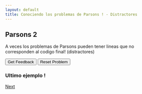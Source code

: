 ```yaml
---
layout: default
title: Conociendo los problemas de Parsons ! - Distractores
---
```

## Parsons 2
A veces los problemas de Parsons pueden tener lineas que no corresponden al codigo final! (distractores)

<div id="sortableTrash" class="sortable-code"></div> 
<div id="sortable" class="sortable-code"></div> 
<div style="clear:both;"></div> 
<p> 
    <input id="feedbackLink" value="Get Feedback" type="button" /> 
    <input id="newInstanceLink" value="Reset Problem" type="button" /> 
</p> 
<script type="text/javascript"> 
(function(){
  var initial = "Nombre = input(&quot;¿Cual es tu nombre? &quot;)\n" +
    "Apellido = input(&quot;¿Cual es tu apellido? &quot;)\n" +
    "print(&quot;Hola mi nombre es &quot; + str(Nombre) + &quot; &quot; + str(Apellido))\n" +
    "print(&quot;Hola mi nombre es &quot; + (Nombre) + &quot; &quot; + (Apellido)) #distractor\n" +
    "Nombre = (&quot;¿Cual es tu nombre? &quot;) #distractor";
  var parsonsPuzzle = new ParsonsWidget({
    "sortableId": "sortable",
    "max_wrong_lines": 10,
    "grader": ParsonsWidget._graders.LineBasedGrader,
    "exec_limit": 2500,
    "can_indent": true,
    "x_indent": 50,
    "lang": "en",
    "show_feedback": true,
    "trashId": "sortableTrash"
  });
  parsonsPuzzle.init(initial);
  parsonsPuzzle.shuffleLines();
  $("#newInstanceLink").click(function(event){ 
      event.preventDefault(); 
      parsonsPuzzle.shuffleLines(); 
  }); 
  $("#feedbackLink").click(function(event){ 
      event.preventDefault(); 
      parsonsPuzzle.getFeedback(); 
  }); 
})(); 
</script>


### Ultimo ejemplo !
[Next](./ej3.html)
